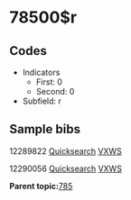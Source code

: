 # 78500$r

## Codes

-   Indicators
    -   First: 0
    -   Second: 0
-   Subfield: r

## Sample bibs

12289822 [Quicksearch](https://search.library.yale.edu/catalog/12289822) [VXWS](http://prodorbis.library.yale.edu:7014/vxws/GetHoldingsService?bibId=12289822)

12290056 [Quicksearch](https://search.library.yale.edu/catalog/12290056) [VXWS](http://prodorbis.library.yale.edu:7014/vxws/GetHoldingsService?bibId=12290056)

**Parent topic:**[785](../../tags/785/785.md)


